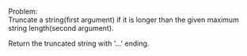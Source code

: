 Problem:  
Truncate a string(first argument) if it is longer than the given maximum string length(second argument).  
  
Return the truncated string with '...' ending.